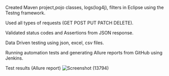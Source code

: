 Created Maven project,pojo classes, logs(log4j), filters in Eclipse using the Testng framework.

Used all types of requests (GET POST PUT PATCH DELETE).

Validated status codes and Assertions from JSON response.

Data Driven testing using json, excel, csv files.

Running automation tests and generating  Allure reports from GitHub using Jenkins.

Test results (Allure report)
![Screenshot (13794)](https://github.com/anirudh9110/RestfullbookerAutomation/assets/77932284/5c2a27a2-4cea-4bc8-b6ea-7ec28246b86c)

